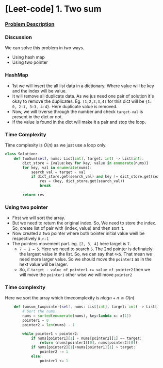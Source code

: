 # \[Leet-code] 1. Two sum

### [Problem Description](url="https://leetcode.com/problems/two-sum/")

### Discussion

We can solve this problem in two ways.
- Using hash map
- Using two pointer

### HashMap

- 1st we will insert the all list data in a dictionary. Where value will be key and the index will be value.
- It will remove all duplicate data. As we jus need one pair of solution it's okay to remove the duplicates.
  Eg. `[1,2,3,3,4]` for this dict will be `{1: 0, 2:1, 3:3, 4:4}`. Here duplicate value is removed.
- Now, we will trverse through the number and check `target-val` is present in the dict or not. 
- If the value is found in the dict will make it a pair and stop the loop.

### Time Complexity

Time complexity is $O(n)$ as we just use a loop only.

```python
class Solution:
    def twoSum(self, nums: List[int], target: int) -> List[int]:
        dict_store = {value:key for key, value in enumerate(nums)}
        for key, val in enumerate(nums):
            search_val = target - val
            if dict_store.get(search_val) and key != dict_store.get(search_val):
                res = (key, dict_store.get(search_val))
                break
                
        return res
```

### Using two pointer

- First we will sort the array.
- But we need to return the original index. So, We need to store the index. So, create list of pair with (index, value) and then sort it.
- Now created a two pointer where both bointer initial value weill be respectively `0,n-1`
- The pointers movement part. eg. `[2, 3, 4]` here target is `7`.
   - `7 - 2 = 5`. Here we need to search `5`. The 2nd pointer is definately the largest value in the list. So, we can say that `4<5`. That mean we need more larger value. So we should move the `pointer1` as in the next value will be larger.
   - So, if `target - value of pointer1 >= value of pointer2` then we will move the `pointer1` other wise we will move `pointer2`

### Time complexity

Here we sort the array which timecomplexity is $nlogn + n \cong O(n)$

```python
    def twosum_twopointer(self, nums: List[int], target: int) -> List[int]:
        # Sort the nums.
        nums = sorted(enumerate(nums), key=lambda x: x[1])
        pointer1 = 0
        pointer2 = len(nums) - 1

        while pointer1 < pointer2:
            if nums[pointer1][1] + nums[pointer2][1] == target:
                return (nums[pointer1][0], nums[pointer2][0])
            if nums[pointer2][1]+nums[pointer1][1] > target:
                pointer2 -= 1
            else:
                pointer1 += 1
```
